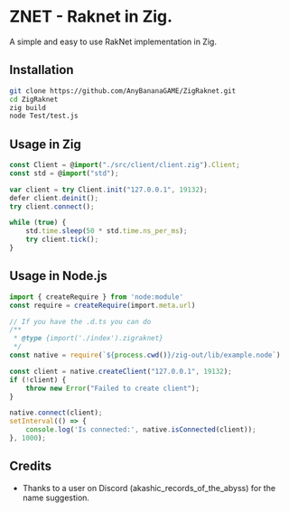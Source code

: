 # ZNET - Raknet in Zig.

A simple and easy to use RakNet implementation in Zig.

## Installation

```bash
git clone https://github.com/AnyBananaGAME/ZigRaknet.git
cd ZigRaknet
zig build
node Test/test.js
```

## Usage in Zig

```ts
const Client = @import("./src/client/client.zig").Client;
const std = @import("std");

var client = try Client.init("127.0.0.1", 19132);
defer client.deinit();
try client.connect();

while (true) {
    std.time.sleep(50 * std.time.ns_per_ms);
    try client.tick();
}
```

## Usage in Node.js

```ts
import { createRequire } from 'node:module'
const require = createRequire(import.meta.url)

// If you have the .d.ts you can do
/**
 * @type {import('./index').zigraknet}
 */
const native = require(`${process.cwd()}/zig-out/lib/example.node`)

const client = native.createClient("127.0.0.1", 19132);
if (!client) {
    throw new Error("Failed to create client");
}

native.connect(client);
setInterval(() => {
    console.log('Is connected:', native.isConnected(client));
}, 1000);
```

## Credits
- Thanks to a user on Discord (akashic_records_of_the_abyss) for the name suggestion.
